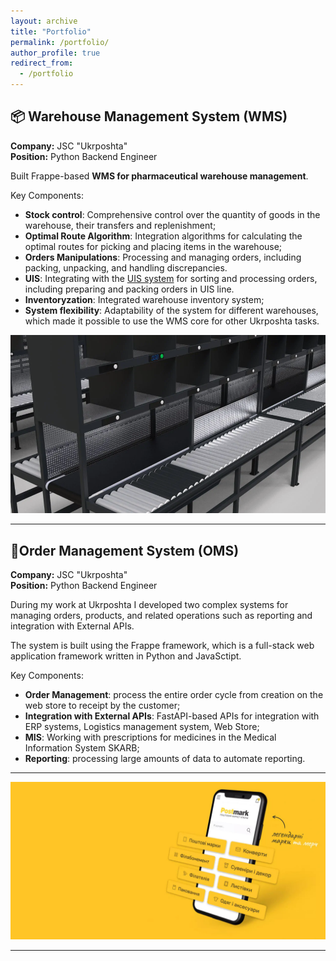 ```yaml
---
layout: archive
title: "Portfolio"
permalink: /portfolio/
author_profile: true
redirect_from:
  - /portfolio
---
```


## 📦 Warehouse Management System (WMS)
**Company:** JSC "Ukrposhta"  
**Position:** Python Backend Engineer

Built Frappe-based **WMS for pharmaceutical warehouse management**.

Key Components:
- **Stock control**: Comprehensive control over the quantity of goods in the warehouse, their transfers and replenishment;
- **Optimal Route Algorithm**: Integration algorithms for calculating the optimal routes for picking and placing items in the warehouse;
- **Orders Manipulations**: Processing and managing orders, including packing, unpacking, and handling discrepancies.
- **UIS**: Integrating with the [UIS system](https://uislab.com/uk/) for sorting and processing orders, including preparing and packing orders in UIS line.
- **Inventoryzation**: Integrated warehouse inventory system;
- **System flexibility**: Adaptability of the system for different warehouses, which made it possible to use the WMS core for other Ukrposhta tasks.

![Warehouse Management System](/images/uis.png)

---

## 🛒Order Management System (OMS)
**Company:** JSC "Ukrposhta"  
**Position:** Python Backend Engineer

During my work at Ukrposhta I developed two complex systems for managing orders, products, and related operations such as reporting and integration with External APIs.

The system is built using the Frappe framework, which is a full-stack web application framework written in Python and JavaSctipt.

Key Components:
- **Order Management**: process the entire order cycle from creation on the web store to receipt by the customer;
- **Integration with External APIs**: FastAPI-based APIs for integration with ERP systems, Logistics management system, Web Store;
- **MIS**: Working with prescriptions for medicines in the Medical Information System SKARB;
- **Reporting**: processing large amounts of data to automate reporting.

---

![Order Management System](/images/oms.png)

---

<!-- ---

## 🏦 Fiscalization Service
**Company:** JSC "Ukrposhta"  
**Position:** Python Backend Engineer  

- Integrated OMS with **State Fiscal Service** via FastAPI.
- Enabled **online & offline fiscalization, receipt cancellation, and Z-report generation**.

![Fiscalization Service](path/to/fiscalization-image.png)

---

## 📄 Summarization API
**Company:** CGS-team  
**Position:** Junior AI Engineer  
**Date:** 04/2023 - 12/2023  

- Built a **Flask API** for summarizing **financial memos** with GPT-4o.
- Processes **PDF files** and extracts structured **JSON responses**.

![Summarization API](path/to/summarization-image.png)

---

## 💬 RAG System for Live Chat
**Company:** CGS-team  
**Position:** Junior AI Engineer  

- Developed a **RAG-based live chat system** with WebSockets.
- Integrated **document upload, embedding, and retrieval**.
- Enhanced **context-aware responses** with OpenAI API.

![RAG System](path/to/rag-image.png)

--- -->